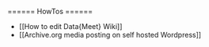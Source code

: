 ====== HowTos ======
  - [[How to edit Data{Meet} Wiki]]
  - [[Archive.org media posting on self hosted Wordpress]]